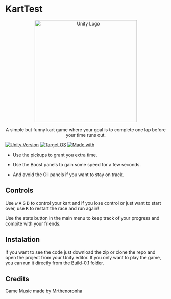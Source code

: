 # KartTest
<p align="center">
  <a href="http://unity.com/" target="blank"><img src="https://unity3d.com/profiles/unity3d/themes/unity/images/pages/branding_trademarks/unity-masterbrand-black.png" width="320" alt="Unity Logo" /></a>
</p>
  
  <p align="center">A simple but funny kart game where your goal is to complete one lap before your time runs out.</p>
<p align="center">
  
<a href="http://unity.com/"><img src="https://img.shields.io/badge/Unity-2020.3.3f-brightgreen" alt="Unity Version" /></a>
<a href="https://www.microsoft.com/es-co/windows"><img src="https://img.shields.io/badge/OS-Windows-blue" alt="Target OS" /></a>
<a href="https://unity3d.com"><img src="https://img.shields.io/badge/Made%20with-Unity-57b9d3.svg?style=flat&logo=unity" alt="Made with" /></a>
</p>

* Use the pickups to grant you extra time.

* Use the Boost panels to gain some speed for a few seconds.

* And avoid the Oil panels if you want to stay on track.


## Controls

Use <kbd>w</kbd> <kbd>A</kbd> <kbd>S</kbd> <kbd>D</kbd> to control your kart and if you lose control or just want to start over, use <kbd>R</kbd> to restart the race and run again!

Use the stats button in the main menu to keep track of your progress and compite with your friends.

## Instalation

If you want to see the code just download the zip or clone the repo and open the project from your Unity editor. If you only want to play the game, you can run it directly from the Build-0.1 folder.

## Credits

Game Music made by <a href="https://freesound.org/people/Mrthenoronha/sounds/476546/">Mrthenoronha</a>
